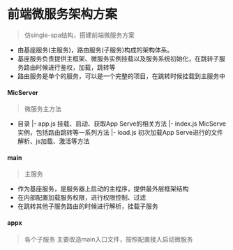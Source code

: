 # 前端微服务架构方案
> 仿single-spa结构，搭建前端微服务方案
- 由基座服务(主服务)，路由服务(子服务)构成的架构体系。
- 基座服务负责提供主框架、微服务实例挂载以及服务系统初始化，在跳转子服务路由时候进行鉴权，加载，跳转等
- 路由服务是单个的服务，可以是一个完整的项目，在跳转时候挂载到主服务中

#### MicServer
> 微服务主方法
- 目录
  |- app.js 挂载、启动、获取App Serve的相关方法
  |- index.js MicServe实例，包括路由跳转等一系列方法
  |- load.js 初次加载App Serve进行的文件解析、js加载、激活等方法

#### main
> 主服务
- 作为基座服务，是服务器上启动的主程序，提供最外层框架结构
- 在内部配置加载服务权限，进行权限控制、过滤
- 在跳转其他子服务路由的时候进行解析，挂载子服务

#### appx
> 各个子服务
主要改造main入口文件，按照配置接入启动微服务